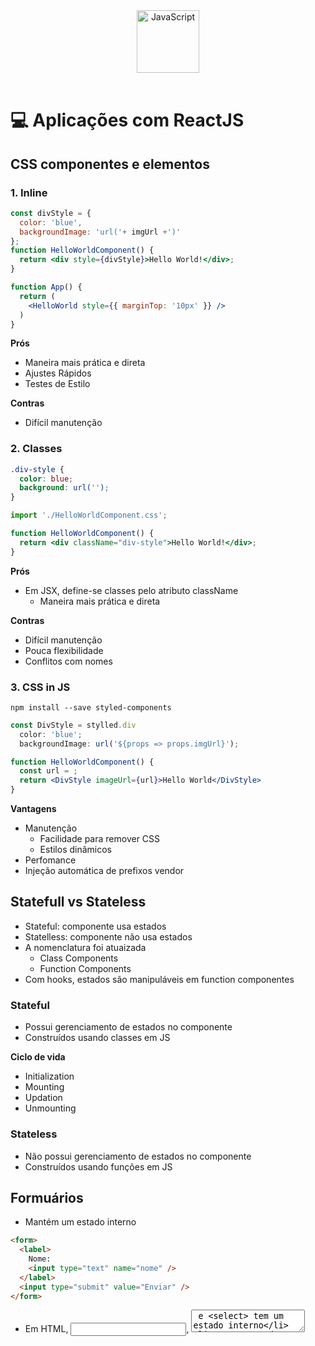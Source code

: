 <div align="center">
  <img alt="JavaScript" height="100" src="https://raw.githubusercontent.com/FortAwesome/Font-Awesome/6.x/svgs/brands/js-square.svg">
</div>

<br>

# 💻 Aplicações com ReactJS

## CSS componentes e elementos 

### **1. Inline**

```jsx
const divStyle = {
  color: 'blue',
  backgroundImage: 'url('+ imgUrl +')'
};
function HelloWorldComponent() {
  return <div style={divStyle}>Hello World!</div>;
}
```

```jsx
function App() {
  return (
    <HelloWorld style={{ marginTop: '10px' }} />
  )
}
```
**Prós**
- Maneira mais prática e direta
- Ajustes Rápidos
- Testes de Estilo

**Contras**
- Difícil manutenção


### **2. Classes**
```css
.div-style {
  color: blue;
  background: url('');
}
```
```jsx
import './HelloWorldComponent.css';

function HelloWorldComponent() {
  return <div className="div-style">Hello World!</div>;
}
```
**Prós**
- Em JSX, define-se classes pelo atributo className 
    - Maneira mais prática e direta

**Contras**
- Difícil manutenção
- Pouca flexibilidade 
- Conflitos com nomes


### **3. CSS in JS**
```
npm install --save styled-components
```

```jsx
const DivStyle = stylled.div
  color: 'blue';
  backgroundImage: url('${props => props.imgUrl}');

function HelloWorldComponent() {
  const url = ;
  return <DivStyle imageUrl={url}>Hello World</DivStyle>
}
```
**Vantagens**
- Manutenção
  - Facilidade para remover CSS
  - Estilos dinâmicos
- Perfomance
- Injeção automática de prefixos vendor


## Statefull vs Stateless 
- Stateful: componente usa estados
- Statelless: componente não usa estados
- A nomenclatura foi atuaizada
  - Class Components
  - Function Components
- Com hooks, estados são manipuláveis em function componentes


### Stateful
- Possui gerenciamento de estados no componente
- Construídos usando classes em JS

**Ciclo de vida**
- Initialization
- Mounting
- Updation
- Unmounting


### Stateless
- Não possui gerenciamento de estados no componente
- Construídos usando funções em JS


## Formuários
- Mantém um estado interno

```html
<form>
  <label>
    Nome:
    <input type="text" name="nome" />
  </label>
  <input type="submit" value="Enviar" />
</form>
```
- Em HTML, <input>, <textarea> e <select> tem um estado interno 
- Em react podemos controlar o estado: state, setState
- Tanto sellect, input ou textarea aceitam um atributo value
- Podemos mudar esse valor usando o atributo onChange


## Introdução ao Flux

### O que é Flux?
- É um padrão de projeto para tráfego de dados de maneira unidirecional

**Action:** É como um telégrafo formata a mensagem a ser enviada
**Dispatcher:** é como um telefonista ele sabe todos os callbacks para diferentes stores
**Store:** é como um gerente super controlador, guara a informação e todas as alteraçãoes tem que ser feitas por ele mesmo, mais ninguém
**View:** é como um gerente intermediário (middleware) que recebe as notificações da store e passa os dados para as visões abaixo dela

**Diversas implenentações**
Redux (mais popular)
Reflux
Mobx
Vuex (baseado em Redyx e Elm)
NgRx/store (baseada em Redux e RdxJS)












<br>

## 📚 Referências e leituras adicionais
- Cursos de ReactJS da [Digital Innovation One](https://www.dio.me/)

<div align="right">
  <a href="#top">
    <img alt="Up" height="25" src="https://raw.githubusercontent.com/FortAwesome/Font-Awesome/6.x/svgs/solid/angle-up.svg">
  </a>
</div>